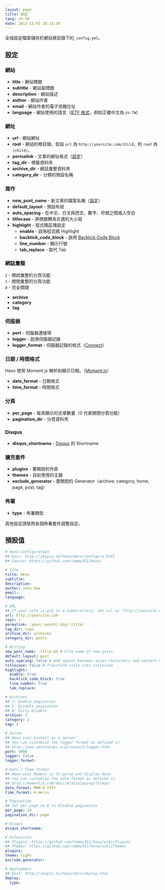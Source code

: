 ```yaml
---
layout: page
title: 設定
lang: zh-TW
date: 2012-11-01 18:13:30
---
```


全域設定檔案儲存於網站根目錄下的`_config.yml`。

## 設定

### 網站

- **title** - 網站標題
- **subtitle** - 網站副標題
- **description** - 網站描述
- **author** - 網站作者
- **email** - 網站作者的電子信箱位址
- **language** - 網站使用的語言（[IETF 格式][1]，例如正體中文為 `zh-TW`）

### 網址

- **url** - 網站網址
- **root** - 網站的根目錄。假設 `url` 為 `http://yoursite.com/child`，則 `root` 為 `/child/`。
- **permalink** - 文章的網址格式（[設定][2]）
- **tag_dir** - 標籤資料夾
- **archive_dir** - 網誌彙整資料夾
- **category_dir** - 分類的預設名稱

### 寫作

- **new_post_name** - 新文章的檔案名稱（[設定][7]）
- **default_layout** - 預設布局
- **auto_spacing** - 在中文、日文與西文、數字、符號之間插入空白
- **titlecase** - 將標題轉為合適的大小寫
- **highlight** - 程式碼區塊設定
  - **enable** - 啟用程式碼 Highlight
  - **backtick_code_block** - 啟用 [Backtick Code Block][6]
  - **line_number** - 顯示行號
  - **tab_replace** - 取代 Tab

### 網誌彙整

`2` - 開啟彙整的分頁功能  
`1` - 關閉彙整的分頁功能  
`0` - 完全關閉

- **archive**
- **category**
- **tag**

### 伺服器

- **port** - 伺服器連接埠
- **logger** - 啟用伺服器記錄
- **logger_format** - 伺服器記錄的格式（[Connect][3]）

### 日期 / 時間格式

Hexo 使用 Moment.js 解析和顯示日期。（[Moment.js][4]）

- **date_format** - 日期格式
- **time_format** - 時間格式

### 分頁

- **per_page** - 每頁顯示的文章數量（0 代表關閉分頁功能）
- **pagination_dir** - 分頁資料夾

### Disqus

- **disqus_shortname** - [Disqus][5] 的 Shortname

### 擴充套件

- **plugins** - 要開啟的外掛
- **themes** - 目前使用的主題
- **exclude_generator** - 要關閉的 Generator（archive, category, home, page, post, tag）

### 佈署

- **type** - 佈署類型

其他設定請依照各個佈署套件調整設定。

## 預設值

``` yaml
# Hexo Configuration
## Docs: http://zespia.tw/hexo/docs/configure.html
## Source: https://github.com/tommy351/hexo/

# Site
title: Hexo
subtitle:
description:
author: John Doe
email:
language:

# URL
## If your site is put in a subdirectory, set url as 'http://yoursite.com/child' and root as '/child/'
url: http://yoursite.com
root: /
permalink: :year/:month/:day/:title/
tag_dir: tags
archive_dir: archives
category_dir: posts

# Writing
new_post_name: :title.md # File name of new posts
default_layout: post
auto_spacing: false # Add spaces between asian characters and western characters
titlecase: false # Transform title into titlecase
highlight:
  enable: true
  backtick_code_block: true
  line_number: true
  tab_replace:

# Archives
## 2: Enable pagination
## 1: Disable pagination
## 0: Fully Disable
archive: 2
category: 2
tag: 2

# Server
## Hexo uses Connect as a server
## You can customize the logger format as defined in
## http://www.senchalabs.org/connect/logger.html
port: 4000
logger: false
logger_format:

# Date / Time format
## Hexo uses Moment.js to parse and display date
## You can customize the date format as defined in
## http://momentjs.com/docs/#/displaying/format/
date_format: MMM D YYYY
time_format: H:mm:ss

# Pagination
## Set per_page to 0 to disable pagination
per_page: 10
pagination_dir: page

# Disqus
disqus_shortname:

# Extensions
## Plugins: https://github.com/tommy351/hexo/wiki/Plugins
## Themes: https://github.com/tommy351/hexo/wiki/Themes
plugins:
theme: light
exclude_generator:

# Deployment
## Docs: http://zespia.tw/hexo/docs/deploy.html
deploy:
  type:
```

[1]: http://www.w3.org/International/articles/language-tags/
[2]: permalink.html
[3]: http://www.senchalabs.org/connect/logger.html
[4]: http://momentjs.com/docs/#/displaying/format/
[5]: http://disqus.com/
[6]: tag-plugins.html
[7]: writing.html
